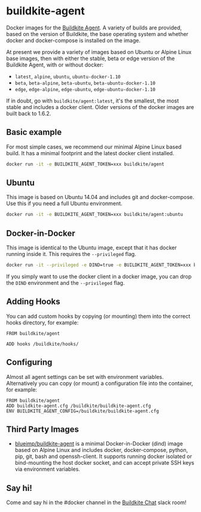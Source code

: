 # buildkite-agent

Docker images for the [Buildkite Agent](https://github.com/buildkite/agent). A variety of builds are provided, based on the version of Buildkite, the base operating system and whether docker and docker-compose is installed on the image.

At present we provide a variety of images based on Ubuntu or Alpine Linux base images, then with either the stable, beta or edge version of the Buildkite Agent, with or without docker:

 * `latest`, `alpine`, `ubuntu`, `ubuntu-docker-1.10`
 * `beta`, `beta-alpine`, `beta-ubuntu`, `beta-ubuntu-docker-1.10`
 * `edge`, `edge-alpine`, `edge-ubuntu`, `edge-ubuntu-docker-1.10`

If in doubt, go with `buildkite/agent:latest`, it's the smallest, the most stable and includes a docker client. Older versions of the docker images are built back to 1.6.2.

## Basic example

For most simple cases, we recommend our minimal Alpine Linux based build. It has a minimal footprint and the latest docker client installed.

```bash
docker run -it -e BUILDKITE_AGENT_TOKEN=xxx buildkite/agent
```

## Ubuntu

This image is based on Ubuntu 14.04 and includes git and docker-compose. Use this if you need a full Ubuntu environment.

```bash
docker run -it -e BUILDKITE_AGENT_TOKEN=xxx buildkite/agent:ubuntu
```

## Docker-in-Docker

This image is identical to the Ubuntu image, except that it has docker running inside it. This requires the `--privileged` flag.

```bash
docker run -it --privileged -e DIND=true -e BUILDKITE_AGENT_TOKEN=xxx buildkite/agent:ubuntu-docker
```

If you simply want to use the docker client in a docker image, you can drop the `DIND` environment and the `--privileged` flag.

## Adding Hooks

You can add custom hooks by copying (or mounting) them into the correct hooks directory, for example:

```
FROM buildkite/agent

ADD hooks /buildkite/hooks/
```

## Configuring

Almost all agent settings can be set with environment variables. Alternatively you can copy (or mount) a configuration file into the container, for example:

```
FROM buildkite/agent
ADD buildkite-agent.cfg /buildkite/buildkite-agent.cfg
ENV BUILDKITE_AGENT_CONFIG=/buildkite/buildkite-agent.cfg
```

## Third Party Images

* [blueimp/buildkite-agent](https://github.com/blueimp/buildkite-agent) is a minimal Docker-in-Docker (dind) image based on Alpine Linux and includes docker, docker-compose, python, pip, git, bash and openssh-client. It supports running docker isolated or bind-mounting the host docker socket, and can accept private SSH keys via environment variables.

## Say hi!

Come and say hi in the #docker channel in the [Buildkite Chat](https://chat.buildkite.com) slack room!
